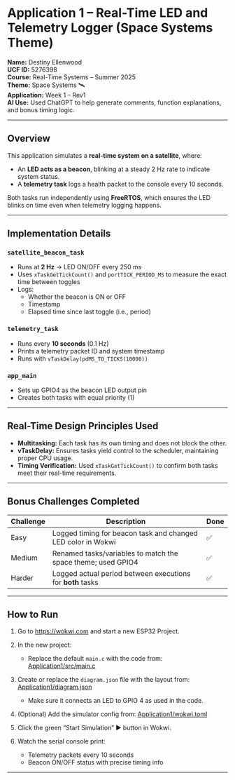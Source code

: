 # Application 1 – Real-Time LED and Telemetry Logger (Space Systems Theme)

**Name:** Destiny Ellenwood  
**UCF ID:** 5276398  
**Course:** Real-Time Systems – Summer 2025  
**Theme:** Space Systems 🛰️  
**Application:** Week 1 – Rev1  
**AI Use:** Used ChatGPT to help generate comments, function explanations, and bonus timing logic.

---

##  Overview

This application simulates a **real-time system on a satellite**, where:

- An **LED acts as a beacon**, blinking at a steady 2 Hz rate to indicate system status.
- A **telemetry task** logs a health packet to the console every 10 seconds.

Both tasks run independently using **FreeRTOS**, which ensures the LED blinks on time even when telemetry logging happens.

---

##  Implementation Details

###  `satellite_beacon_task`
- Runs at **2 Hz** → LED ON/OFF every 250 ms
- Uses `xTaskGetTickCount()` and `portTICK_PERIOD_MS` to measure the exact time between toggles
- Logs:
  - Whether the beacon is ON or OFF
  - Timestamp
  - Elapsed time since last toggle (i.e., period)

###  `telemetry_task`
- Runs every **10 seconds** (0.1 Hz)
- Prints a telemetry packet ID and system timestamp
- Runs with `vTaskDelay(pdMS_TO_TICKS(10000))`

###  `app_main`
- Sets up GPIO4 as the beacon LED output pin
- Creates both tasks with equal priority (1)

---

##  Real-Time Design Principles Used

- **Multitasking:** Each task has its own timing and does not block the other.
- **vTaskDelay:** Ensures tasks yield control to the scheduler, maintaining proper CPU usage.
- **Timing Verification:** Used `xTaskGetTickCount()` to confirm both tasks meet their real-time requirements.

---

##  Bonus Challenges Completed

| Challenge        | Description                                                   | Done |
|------------------|---------------------------------------------------------------|------|
| Easy             | Logged timing for beacon task and changed LED color in Wokwi | ✅   |
| Medium           | Renamed tasks/variables to match the space theme; used GPIO4  | ✅   |
| Harder           | Logged actual period between executions for **both** tasks    | ✅   |

---

##  How to Run

1. Go to https://wokwi.com and start a new ESP32 Project.
2. In the new project:
    - Replace the default `main.c` with the code from: [Application1/src/main.c](/Application1/src/main.c)
3. Create or replace the `diagram.json` file with the layout from: [Application1/diagram.json](/Application1/diagram.json)
    - Make sure it connects an LED to GPIO 4 as used in the code.
4. (Optional) Add the simulator config from: [Application1/wokwi.toml](./Application1/wokwi.toml)
5. Click the green “Start Simulation” ▶ button in Wokwi.

6. Watch the serial console print:
   - Telemetry packets every 10 seconds
   - Beacon ON/OFF status with precise timing info

---

